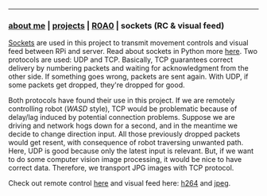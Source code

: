 * * *
### [about me](https://abradaric.me)   |   [projects](./projects.html) | [R0A0](./r0a0.html)   |   sockets (RC & visual feed)

[Sockets](https://en.wikipedia.org/wiki/Network_socket) are used in this project to transmit movement controls and visual feed between RPi and server. Read about sockets in Python more [here](https://docs.python.org/3.7/howto/sockets.html). Two protocols are used: UDP and TCP. Basically, TCP guarantees correct delivery by numbering packets and waiting for acknowledgment from the other side. If something goes wrong, packets are sent again. With UDP, if some packets get dropped, they're dropped for good.

Both protocols have found their use in this project. If we are remotely controlling robot (_WASD_ style), TCP would be problematic because of delay/lag induced by potential connection problems. Suppose we are driving and network hogs down for a second, and in the meantime we decide to change direction input. All those previously dropped packets would get resent, with consequence of robot traversing unwanted path. Here, UDP is good because only the latest input is relevant. But, if we want to do some computer vision image processing, it would be nice to have correct data. Therefore, we transport JPG images with TCP protocol.

Check out remote control [here](./r0a0_sockets_rc.html) and visual feed here: [h264](./r0a0_sockets_h264.html) and [jpeg](./r0a0_sockets_jpeg.html).
